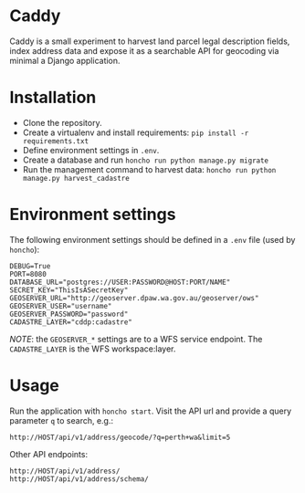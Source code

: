 # Caddy

Caddy is a small experiment to harvest land parcel legal description
fields, index address data and expose it as a searchable API
for geocoding via minimal a Django application.

# Installation

* Clone the repository.
* Create a virtualenv and install requirements: `pip install -r
  requirements.txt`
* Define environment settings in `.env`.
* Create a database and run `honcho run python manage.py migrate`
* Run the management command to harvest data: `honcho run python
  manage.py harvest_cadastre`

# Environment settings

The following environment settings should be defined in a `.env` file
(used by `honcho`):

    DEBUG=True
    PORT=8080
    DATABASE_URL="postgres://USER:PASSWORD@HOST:PORT/NAME"
    SECRET_KEY="ThisIsASecretKey"
    GEOSERVER_URL="http://geoserver.dpaw.wa.gov.au/geoserver/ows"
    GEOSERVER_USER="username"
    GEOSERVER_PASSWORD="password"
    CADASTRE_LAYER="cddp:cadastre"

*NOTE*: the `GEOSERVER_*` settings are to a WFS service endpoint. The
`CADASTRE_LAYER` is the WFS workspace:layer.

# Usage

Run the application with `honcho start`. Visit the API url and provide a
query parameter `q` to search, e.g.:

    http://HOST/api/v1/address/geocode/?q=perth+wa&limit=5

Other API endpoints:

    http://HOST/api/v1/address/
    http://HOST/api/v1/address/schema/
